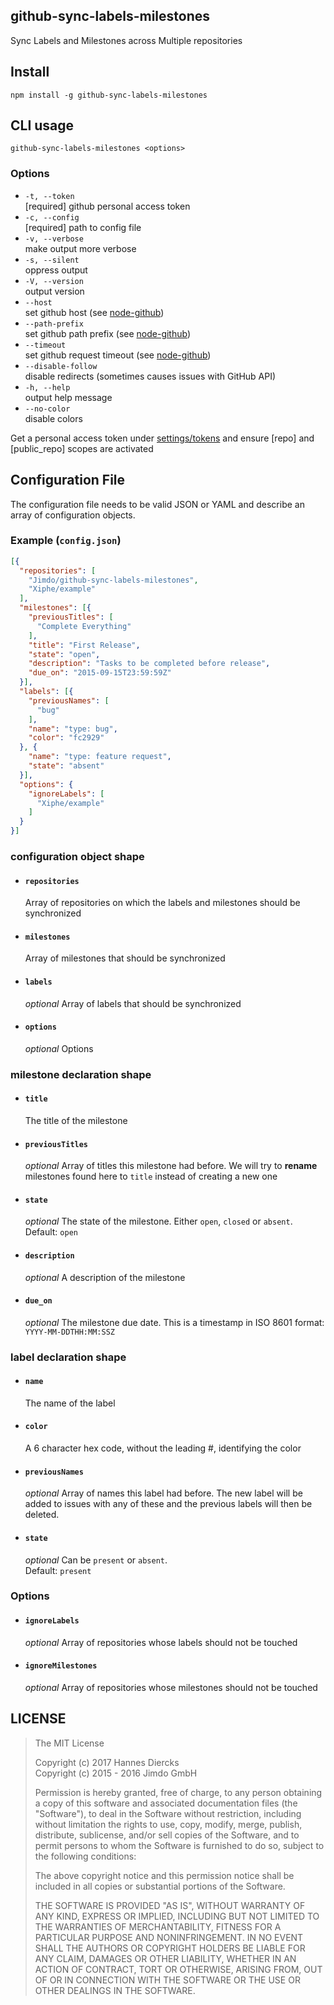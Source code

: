 github-sync-labels-milestones
-----------------------------

Sync Labels and Milestones across Multiple repositories

Install
-------

`npm install -g github-sync-labels-milestones`


CLI usage
---------

`github-sync-labels-milestones <options>`

### Options

  - `-t, --token`  
    [required] github personal access token
  - `-c, --config`  
    [required] path to config file
  - `-v, --verbose`  
    make output more verbose
  - `-s, --silent`  
    oppress output
  - `-V, --version`  
    output version
  - `--host`  
    set github host (see [node-github](https://github.com/mikedeboer/node-github#example))
  - `--path-prefix`  
    set github path prefix (see [node-github](https://github.com/mikedeboer/node-github#example))
  - `--timeout`  
    set github request timeout (see [node-github](https://github.com/mikedeboer/node-github#example))
  - `--disable-follow`  
    disable redirects (sometimes causes issues with GitHub API)
  - `-h, --help`  
    output help message
  - `--no-color`  
    disable colors

Get a personal access token under [settings/tokens](https://github.com/settings/tokens)
and ensure [repo] and [public_repo] scopes are activated


Configuration File
------------------

The configuration file needs to be valid JSON or YAML and describe
an array of configuration objects.

### Example (`config.json`)

```json
[{
  "repositories": [
    "Jimdo/github-sync-labels-milestones",
    "Xiphe/example"
  ],
  "milestones": [{
    "previousTitles": [
      "Complete Everything"
    ],
    "title": "First Release",
    "state": "open",
    "description": "Tasks to be completed before release",
    "due_on": "2015-09-15T23:59:59Z"
  }],
  "labels": [{
    "previousNames": [
      "bug"
    ],
    "name": "type: bug",
    "color": "fc2929"
  }, {
    "name": "type: feature request",
    "state": "absent"
  }],
  "options": {
    "ignoreLabels": [
      "Xiphe/example"
    ]
  }
}]
```

### configuration object shape
  
  - #### `repositories`

    Array of repositories on which the labels and milestones
    should be synchronized

  - #### `milestones`

    Array of milestones that should be synchronized

  - #### `labels` 

    _optional_ Array of labels that should be synchronized

  - #### `options`

    _optional_ Options


### milestone declaration shape

  - #### `title`

    The title of the milestone

  - #### `previousTitles`

    _optional_ Array of titles this milestone had before.
    We will try to __rename__ milestones found here to `title` 
    instead of creating a new one

  - #### `state`

    _optional_ The state of the milestone. Either `open`, `closed` or `absent`.   
    Default: `open`  

  - #### `description`

    _optional_ A description of the milestone

  - #### `due_on`

    _optional_ The milestone due date. This is a timestamp in ISO 8601 format:  
    `YYYY-MM-DDTHH:MM:SSZ`
 

### label declaration shape

  - #### `name`

    The name of the label

  - #### `color`

    A 6 character hex code, without the leading #, identifying the color

  - #### `previousNames`

    _optional_ Array of names this label had before.
    The new label will be added to issues with any of these
    and the previous labels will then be deleted.

  - #### `state`

    _optional_ Can be `present` or `absent`.   
    Default: `present`  

### Options

  - #### `ignoreLabels`

    _optional_ Array of repositories whose labels should not be touched


  - #### `ignoreMilestones`

    _optional_ Array of repositories whose milestones should not be touched


LICENSE
-------

> The MIT License
> 
> Copyright (c) 2017 Hannes Diercks  
> Copyright (c) 2015 - 2016 Jimdo GmbH
> 
> Permission is hereby granted, free of charge, to any person obtaining a copy
> of this software and associated documentation files (the "Software"), to deal
> in the Software without restriction, including without limitation the rights
> to use, copy, modify, merge, publish, distribute, sublicense, and/or sell
> copies of the Software, and to permit persons to whom the Software is
> furnished to do so, subject to the following conditions:
> 
> The above copyright notice and this permission notice shall be included in
> all copies or substantial portions of the Software.
> 
> THE SOFTWARE IS PROVIDED "AS IS", WITHOUT WARRANTY OF ANY KIND, EXPRESS OR
> IMPLIED, INCLUDING BUT NOT LIMITED TO THE WARRANTIES OF MERCHANTABILITY,
> FITNESS FOR A PARTICULAR PURPOSE AND NONINFRINGEMENT. IN NO EVENT SHALL THE
> AUTHORS OR COPYRIGHT HOLDERS BE LIABLE FOR ANY CLAIM, DAMAGES OR OTHER
> LIABILITY, WHETHER IN AN ACTION OF CONTRACT, TORT OR OTHERWISE, ARISING FROM,
> OUT OF OR IN CONNECTION WITH THE SOFTWARE OR THE USE OR OTHER DEALINGS IN
> THE SOFTWARE.
